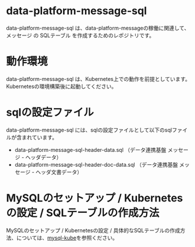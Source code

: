 # data-platform-message-sql
data-platform-message-sql は、data-platform-messageの稼働に関連して、メッセージ の SQLテーブル を作成するためのレポジトリです。  

# 動作環境
data-platform-message-sql は、Kubernetes上での動作を前提としています。Kubernetesの環境構築後に起動してください。  

# sqlの設定ファイル
data-platform-message-sql には、sqlの設定ファイルとして以下のsqlファイルが含まれています。  

* data-platform-message-sql-header-data.sql （データ連携基盤 メッセージ - ヘッダデータ）
* data-platform-message-sql-header-doc-data.sql （データ連携基盤 メッセージ - ヘッダ文書データ）

# MySQLのセットアップ / Kubernetesの設定 / SQLテーブルの作成方法  
MySQLのセットアップ / Kubernetesの設定 / 具体的なSQLテーブルの作成方法、については、[mysql-kube](https://github.com/latonaio/mysql-kube)を参照ください。  

